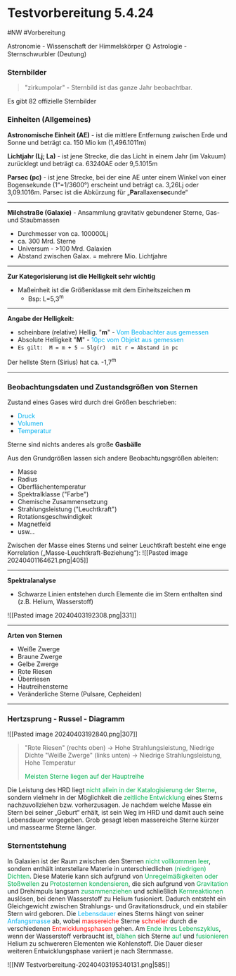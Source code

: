 # Testvorbereitung 5.4.24
#NW #Vorbereitung 

Astronomie - Wissenschaft der Himmelskörper 🌞
Astrologie - Sternschwurbler (Deutung) 

### Sternbilder

>"zirkumpolar" - Sternbild ist das ganze Jahr beobachtbar.

Es gibt 82 offizielle Sternbilder

### Einheiten (Allgemeines)

**Astronomische Einheit (AE)** - ist die mittlere Entfernung zwischen Erde und Sonne und beträgt ca. 150 Mio km (1,496.1011m)

**Lichtjahr (Lj; La)** - ist jene Strecke, die das Licht in einem Jahr (im Vakuum) zurücklegt und beträgt ca. 63240AE oder 9,5.1015m

**Parsec (pc)** - ist jene Strecke, bei der eine AE unter einem Winkel von einer Bogensekunde (1“=1/3600°) erscheint und beträgt ca. 3,26Lj oder 3,09.1016m. Parsec ist die Abkürzung für „**Par**allaxen**sec**unde“

****
**Milchstraße (Galaxie)** - Ansammlung gravitativ gebundener Sterne, Gas- und Staubmassen
- Durchmesser von ca. 100000Lj
- ca. 300 Mrd. Sterne
- Universum - >100 Mrd. Galaxien
- Abstand zwischen Galax. = mehrere Mio. Lichtjahre
****
**Zur Kategorisierung ist die Helligkeit sehr wichtig**
- Maßeinheit ist die Größenklasse mit dem Einheitszeichen **m**
	- Bsp: L=5,3<sup>m</sup>
****
**Angabe der Helligkeit:**
- scheinbare (relative) Hellig. "**m**" - <span style="color:#00b0f0">Vom Beobachter aus gemessen</span>
- Absolute Helligkeit "**M**" - <span style="color:#00b0f0">10pc vom Objekt aus gemessen</span>
- `Es gilt:  M = m + 5 – 5lg(r)  mit r = Abstand in pc`

Der hellste Stern (Sirius) hat ca. -1,7<sup>m</sup>
****

### Beobachtungsdaten und Zustandsgrößen von Sternen

Zustand eines Gases wird durch drei Größen beschrieben:
- <span style="color:#00b0f0">Druck</span>
- <span style="color:#00b0f0">Volumen</span>
- <span style="color:#00b0f0">Temperatur</span>

Sterne sind nichts anderes als große **Gasbälle**

Aus den Grundgrößen lassen sich andere Beobachtungsgrößen ableiten:
- Masse
- Radius
- Oberflächentemperatur
- Spektralklasse ("Farbe")
- Chemische Zusammensetzung
- Strahlungsleistung ("Leuchtkraft")
- Rotationsgeschwindigkeit
- Magnetfeld
- usw... 

Zwischen der Masse eines Sterns und seiner Leuchtkraft besteht eine enge Korrelation („Masse-Leuchtkraft-Beziehung“):
![[Pasted image 20240401164621.png|405]]
****

**Spektralanalyse**
- Schwarze Linien entstehen durch Elemente die im Stern enthalten sind (z.B. Helium, Wasserstoff)

![[Pasted image 20240403192308.png|331]]
****
**Arten von Sternen**
- Weiße Zwerge
- Braune Zwerge
- Gelbe Zwerge
- Rote Riesen
- Überriesen
- Hautreihensterne
- Veränderliche Sterne (Pulsare, Cepheiden)
****
### Hertzsprung - Russel - Diagramm

![[Pasted image 20240403192840.png|307]]

> "Rote Riesen" (rechts oben)   -> Hohe Strahlungsleistung, Niedrige Dichte
> "Weiße Zwerge" (links unten) -> Niedrige Strahlungsleistung, Hohe Temperatur
> 
> <span style="color:#00b050">Meisten Sterne liegen auf der Hauptreihe</span>

Die Leistung des HRD liegt <span style="color:#00b050">nicht allein in der Katalogisierung der Sterne</span>, sondern vielmehr in der Möglichkeit die <span style="color:#00b050">zeitliche Entwicklung</span> eines Sterns nachzuvollziehen bzw. vorherzusagen. Je nachdem welche Masse ein Stern bei seiner „Geburt“ erhält, ist sein Weg im HRD und damit auch seine Lebensdauer vorgegeben. Grob gesagt leben massereiche Sterne kürzer und massearme Sterne länger. 


### Sternentstehung

In Galaxien ist der Raum zwischen den Sternen <span style="color:#00b050">nicht vollkommen leer</span>, sondern enthält interstellare Materie in unterschiedlichen <span style="color:#00b050">(niedrigen) Dichten</span>. Diese Materie kann sich aufgrund von <span style="color:#00b050">Unregelmäßigkeiten oder Stoßwellen</span> zu <span style="color:#00b050">Protosternen kondensieren</span>, die sich aufgrund von <span style="color:#00b050">Gravitation</span> und Drehimpuls langsam <span style="color:#00b050">zusammenziehen</span> und schließlich <span style="color:#00b050">Kernreaktionen</span> auslösen, bei denen Wasserstoff zu Helium fusioniert. Dadurch entsteht ein Gleichgewicht zwischen Strahlungs- und Gravitationsdruck, und ein stabiler Stern wird geboren. Die <span style="color:#00b0f0">Lebensdauer</span> eines Sterns hängt von seiner <span style="color:#00b0f0">Anfangsmasse</span> ab, wobei <span style="color:#ff0000">massereiche</span> Sterne <span style="color:#ff0000">schneller</span> durch die verschiedenen <span style="color:#ff0000">Entwicklungsphasen</span> gehen. Am<span style="color:#00b050"> Ende ihres Lebenszyklus</span>, wenn der Wasserstoff verbraucht ist, <span style="color:#00b050">blähen</span> sich Sterne <span style="color:#00b050">auf</span> und <span style="color:#00b050">fusionieren</span> Helium zu schwereren Elementen wie Kohlenstoff. Die Dauer dieser weiteren Entwicklungsphase variiert je nach Sternmasse.

![[NW Testvorbereitung-20240403195340131.png|585]]